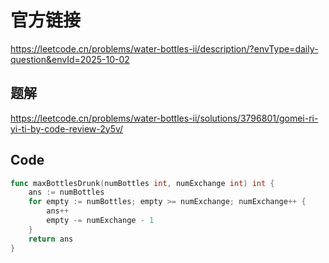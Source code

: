 # 官方链接
https://leetcode.cn/problems/water-bottles-ii/description/?envType=daily-question&envId=2025-10-02

## 题解
https://leetcode.cn/problems/water-bottles-ii/solutions/3796801/gomei-ri-yi-ti-by-code-review-2y5v/

## Code
```go
func maxBottlesDrunk(numBottles int, numExchange int) int {
    ans := numBottles
    for empty := numBottles; empty >= numExchange; numExchange++ {
        ans++
        empty -= numExchange - 1
    }
    return ans
}
```